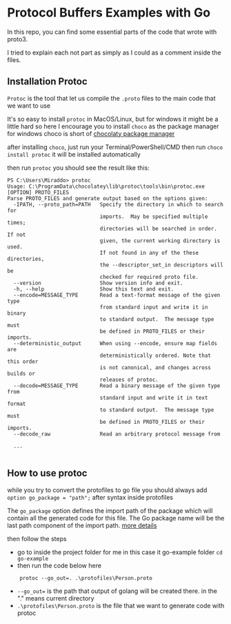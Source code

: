 # Protocol Buffers Examples with Go
In this repo, you can find some essential parts of the code that wrote with proto3.

I tried to explain each not part as simply as I could as a comment inside the files.

## Installation Protoc
`Protoc` is the tool that let us compile the `.proto` files to the main code that we want to use

It's so easy to install `protoc` in MacOS/Linux, but for windows it might be a little hard
so here I encourage you to install `choco` as the package manager for windows choco is short of [chocolaty package manager](https://chocolatey.org/)

after installing `choco`, just run your Terminal/PowerShell/CMD then run `choco install protoc` it will be installed automatically

then run `protoc` you should see the result like this:

```text
PS C:\Users\Miraddo> protoc
Usage: C:\ProgramData\chocolatey\lib\protoc\tools\bin\protoc.exe [OPTION] PROTO_FILES
Parse PROTO_FILES and generate output based on the options given:
  -IPATH, --proto_path=PATH   Specify the directory in which to search for
                              imports.  May be specified multiple times;
                              directories will be searched in order.  If not
                              given, the current working directory is used.
                              If not found in any of the these directories,
                              the --descriptor_set_in descriptors will be
                              checked for required proto file.
  --version                   Show version info and exit.
  -h, --help                  Show this text and exit.
  --encode=MESSAGE_TYPE       Read a text-format message of the given type
                              from standard input and write it in binary
                              to standard output.  The message type must
                              be defined in PROTO_FILES or their imports.
  --deterministic_output      When using --encode, ensure map fields are
                              deterministically ordered. Note that this order
                              is not canonical, and changes across builds or
                              releases of protoc.
  --decode=MESSAGE_TYPE       Read a binary message of the given type from
                              standard input and write it in text format
                              to standard output.  The message type must
                              be defined in PROTO_FILES or their imports.
  --decode_raw                Read an arbitrary protocol message from
  
  ...
  
```

## How to use protoc 

while you try to convert the protofiles to go file you should always add `option go_package = "path";` after syntax inside protofiles

The `go_package` option defines the import path of the package which will contain all the generated code for this file. The Go package name will be the last path component of the import path. [more details](https://developers.google.com/protocol-buffers/docs/gotutorial#defining-your-protocol-format)

then follow the steps

- go to inside the project folder for me in this case it go-example folder `cd go-example`
- then run the code below here
```text
    protoc --go_out=. .\protofiles\Person.proto
```
- `--go_out=` is the path that output of golang will be created there. in the "." means current directory
- `.\protofiles\Person.proto` is the file that we want to generate code with protoc 